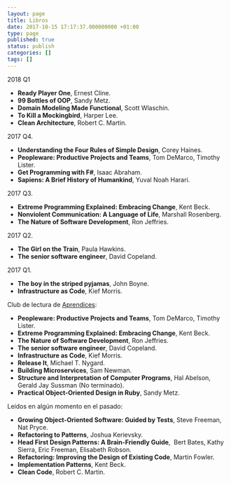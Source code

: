 ```yaml
---
layout: page
title: Libros
date: 2017-10-15 17:17:37.000000000 +01:00
type: page
published: true
status: publish
categories: []
tags: []
---
```

2018 Q1
*   **Ready Player One**, Ernest Cline.
*   **99 Bottles of OOP**, Sandy Metz.
*   **Domain Modeling Made Functional**, Scott Wlaschin.
*   **To Kill a Mockingbird**, Harper Lee.
*   **Clean Architecture**, Robert C. Martin.

2017 Q4.
*   **Understanding the Four Rules of Simple Design**, Corey Haines.
*   **Peopleware: Productive Projects and Teams**, Tom DeMarco, Timothy Lister.
*   **Get Programming with F#**, Isaac Abraham.
*   **Sapiens: A Brief History of Humankind**, Yuval Noah Harari.

2017 Q3.

*   **Extreme Programming Explained: Embracing Change**, Kent Beck.
*   **Nonviolent Communication: A Language of Life**, Marshall Rosenberg.
*   **The Nature of Software Development**, Ron Jeffries.

2017 Q2.

*   **The Girl on the Train**, Paula Hawkins.
*   **The senior software engineer**, David Copeland.

2017 Q1.

*   **The boy in the striped pyjamas**, John Boyne.
*   **Infrastructure as Code**, Kief Morris.

Club de lectura de [Aprendices](https://plus.google.com/communities/114859785439968913587):

*   **Peopleware: Productive Projects and Teams**, Tom DeMarco, Timothy Lister.
*   **Extreme Programming Explained: Embracing Change**, Kent Beck.
*   **The Nature of Software Development**, Ron Jeffries.
*   **The senior software engineer**, David Copeland.
*   **Infrastructure as Code**, Kief Morris.
*   **Release It**, Michael T. Nygard.
*   **Building Microservices**, Sam Newman.
*   **Structure and Interpretation of Computer Programs**, Hal Abelson, Gerald Jay Sussman (No terminado).
*   **Practical Object-Oriented Design in Ruby**, Sandy Metz.

Leídos en algún momento en el pasado:

*   **Growing Object-Oriented Software: Guided by Tests**, Steve Freeman, Nat Pryce.
*   **Refactoring to Patterns**, Joshua Kerievsky.
*   **Head First Design Patterns: A Brain-Friendly Guide**,  Bert Bates, Kathy Sierra, Eric Freeman, Elisabeth Robson.
*   **Refactoring: Improving the Design of Existing Code**, Martin Fowler.
*   **Implementation Patterns**, Kent Beck.
*   **Clean Code**, Robert C. Martin.

